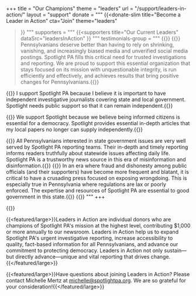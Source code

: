 +++
title = "Our Champions"
theme = "leaders"
url = "/support/leaders-in-action/"
layout = "support"
donate = """
{{<donate-slim
    title="Become a Leader in Action"
    cta="Join"
    theme="leaders"
>}}
"""
supporters = """
{{<supporters
  title="Our Current Leaders"
  dataSrc="leadersInAction"
>}}
"""
testimonials-group = """
{{<testimonials-group 
  title="Testimonials"
  featuredQuote="Spotlight PA is a trustworthy news source in this era of misinformation and disinformation."
  featuredCite="David Martens">}}
{{<testimonial-item author="Merrill and Nancy Brenner, Macungie, PA, Leaders in Action">}}
Pennsylvanians deserve better than having to rely on shrinking, vanishing, and increasingly biased media and unverified social media postings.  Spotlight PA fills this critical need for trusted investigations and reporting.  We are proud to support this essential organization that stays focused on its mission with unquestionable integrity, is run efficiently and effectively, and achieves results that bring positive changes for Pennsylvanians.{{</testimonial-item>}}

{{<testimonial-item author="Sharon Hyde, State College, PA, Leader in Action">}}
I support Spotlight PA because I believe it is important to have independent investigative journalists covering state and local government. Spotlight needs public support so that it can remain independent.{{</testimonial-item>}}

{{<testimonial-item author="Roger and Karen Klotz, Latrobe, PA, Leaders in Action">}}
We support Spotlight because we believe being informed citizens is essential for a democracy. Spotlight provides essential in-depth articles that my local papers no longer can supply independently.{{</testimonial-item>}}

{{<testimonial-item author="David Martens, York Dispatch, Leader in Action">}}
All Pennsylvanians interested in state government issues are very well served by Spotlight PA reporting teams. Their in-depth and timely reporting informs readers truthfully about statewide issues affecting daily life. Spotlight PA is a trustworthy news source in this era of misinformation and disinformation.{{</testimonial-item>}}
{{<testimonial-item author="Betsey Useem, Merion Station, PA, Leader in Action">}}
In an era where fraud and dishonesty among public officials (and their supporters) have become more frequent and blatant, it is critical to have a crusading press focused on exposing wrongdoing. This is especially true in Pennsylvania where regulations are lax or poorly enforced. The expertise and resources of Spotlight PA are essential to good government in this state.{{</testimonial-item>}}
{{</testimonials-group>}}
"""
+++

{{<picture-leaders-in-action src="2023/03/01j1-rzgq-rvdt-5ra7.png" description="Leaders In Action logo" width-ratio="100" height-ratio="77">}}


{{<featured/large>}}Leaders in Action are individual donors who are champions of Spotlight PA's mission at the highest level, contributing $1,000 or more annually to our newsroom. Leaders in Action help us to expand Spotlight PA's urgent investigative reporting, increase accessibility to quality, fact-based information for all Pennsylvanians, and advance our commitment to protecting democracy. Leaders in Action not only sustain—but directly advance—unique and vital reporting that drives change.{{</featured/large>}}

{{<featured/large>}}Have questions about joining Leaders in Action? Please contact Michelle Mertz at <a href="mailto:michelle@spotlightpa.org">michelle@spotlightpa.org</a>. We are so grateful for your consideration!{{</featured/large>}}